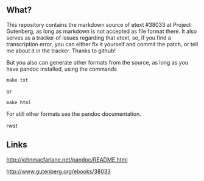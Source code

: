 ## What?

This repository contains the markdown source of
etext #38033 at Project Gutenberg, as long as markdown
is not accepted as file format there. It also serves
as a tracker of issues regarding that etext, so, if
you find a transcription error, you can either fix it
yourself and commit the patch, or tell me about it in
the tracker. Thanks to github!

But you also can generate other formats from the source,
as long as you have pandoc installed, using the commands

    make txt

or

    make html

For still other formats see the pandoc documentation.

rwst

## Links

http://johnmacfarlane.net/pandoc/README.html

http://www.gutenberg.org/ebooks/38033
